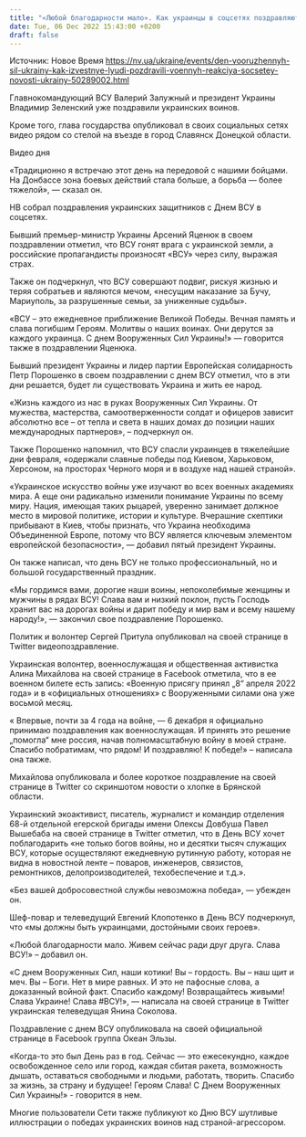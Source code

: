 ```yaml
---
title: "«Любой благодарности мало». Как украинцы в соцсетях поздравляют своих защитников с Днем ВСУ"
date: Tue, 06 Dec 2022 15:43:00 +0200
draft: false
---
```

Источник: Новое Время https://nv.ua/ukraine/events/den-vooruzhennyh-sil-ukrainy-kak-izvestnye-lyudi-pozdravili-voennyh-reakciya-socsetey-novosti-ukrainy-50289002.html


Главнокомандующий ВСУ Валерий Залужный и президент Украины Владимир Зеленский уже поздравили украинских воинов.

Кроме того, глава государства опубликовал в своих социальных сетях видео рядом со стелой на въезде в город Славянск Донецкой области.

 Видео дня   

«Традиционно я встречаю этот день на передовой с нашими бойцами. На Донбассе зона боевых действий стала больше, а борьба — более тяжелой», — сказал он.

НВ собрал поздравления украинских защитников с Днем ВСУ в соцсетях.

Бывший премьер-министр Украины Арсений Яценюк в своем поздравлении отметил, что ВСУ гонят врага с украинской земли, а российские пропагандисты произносят «ВСУ» через силу, выражая страх.

Также он подчеркнул, что ВСУ совершают подвиг, рискуя жизнью и теряя собратьев и являются мечом, «несущим наказание за Бучу, Мариуполь, за разрушенные семьи, за униженные судьбы».

«ВСУ – это ежедневное приближение Великой Победы. Вечная память и слава погибшим Героям. Молитвы о наших воинах. Они дерутся за каждого украинца. С днем Вооруженных Сил Украины!» — говорится также в поздравлении Яценюка.

Бывший президент Украины и лидер партии Европейская солидарность Петр Порошенко в своем поздравлении с днем ВСУ отметил, что в эти дни решается, будет ли существовать Украина и жить ее народ.

«Жизнь каждого из нас в руках Вооруженных Сил Украины. От мужества, мастерства, самоотверженности солдат и офицеров зависит абсолютно все – от тепла и света в наших домах до позиции наших международных партнеров», – подчеркнул он.

Также Порошенко напомнил, что ВСУ спасли украинцев в тяжелейшие дни февраля, «одержали славные победы под Киевом, Харьковом, Херсоном, на просторах Черного моря и в воздухе над нашей страной».

«Украинское искусство войны уже изучают во всех военных академиях мира. А еще они радикально изменили понимание Украины по всему миру. Нация, имеющая таких рыцарей, уверенно занимает должное место в мировой политике, истории и культуре. Вчерашние скептики прибывают в Киев, чтобы признать, что Украина необходима Объединенной Европе, потому что ВСУ является ключевым элементом европейской безопасности», — добавил пятый президент Украины.

Он также написал, что день ВСУ не только профессиональный, но и большой государственный праздник.

«Мы гордимся вами, дорогие наши воины, непоколебимые женщины и мужчины в рядах ВСУ! Слава вам и низкий поклон, пусть Господь хранит вас на дорогах войны и дарит победу и мир вам и всему нашему народу!», — закончил свое поздравление Порошенко.

Политик и волонтер Сергей Притула опубликовал на своей странице в Twitter видеопоздравление.

Украинская волонтер, военнослужащая и общественная активистка Алина Михайлова на своей странице в Facebook отметила, что в ее военном билете есть запись: «Военную присягу принял „8“ апреля 2022 года» и в «официальных отношениях» с Вооруженными силами она уже восьмой месяц.

« Впервые, почти за 4 года на войне, — 6 декабря я официально принимаю поздравления как военнослужащая. И принять это решение „помогла“ мне россия, начав полномасштабную войну в моей стране. Спасибо побратимам, что рядом! И поздравляю! К победе!» – написала она также.

Михайлова опубликовала и более короткое поздравление на своей странице в Twitter со скриншотом новости о хлопке в Брянской области.

Украинский экоактивист, писатель, журналист и командир отделения 68-й отдельной егерской бригады имени Олексы Довбуша Павел Вышебаба на своей странице в Twitter отметил, что в День ВСУ хочет поблагодарить «не только богов войны, но и десятки тысяч служащих ВСУ, которые осуществляют ежедневную рутинную работу, которая не видна в новостной ленте – поваров, инженеров, связистов, ремонтников, делопроизводителей, техобеспечение и т.д.».

«Без вашей добросовестной службы невозможна победа», — убежден он.

Шеф-повар и телеведущий Евгений Клопотенко в День ВСУ подчеркнул, что «мы должны быть украинцами, достойными своих героев».

«Любой благодарности мало. Живем сейчас ради друг друга. Слава ВСУ!» – добавил он.

«С днем Вооруженных Сил, наши котики! Вы – гордость. Вы – наш щит и меч. Вы – Боги. Нет в мире равных. И это не пафосные слова, а доказанный войной факт. Спасибо каждому! Возвращайтесь живыми! Слава Украине! Слава #ВСУ!», — написала на своей странице в Twitter украинская телеведущая Янина Соколова.

Поздравление с днем ВСУ опубликовала на своей официальной странице в Facebook группа Океан Эльзы.

«Когда-то это был День раз в год. Сейчас — это ежесекундно, каждое освобожденное село или город, каждая сбитая ракета, возможность дышать, оставаться свободными и людьми, работать, творить. Спасибо за жизнь, за страну и будущее! Героям Слава! С Днем Вооруженных Сил Украины!» - говорится в нем.

Многие пользователи Сети также публикуют ко Дню ВСУ шутливые иллюстрации о победах украинских воинов над страной-агрессором.
